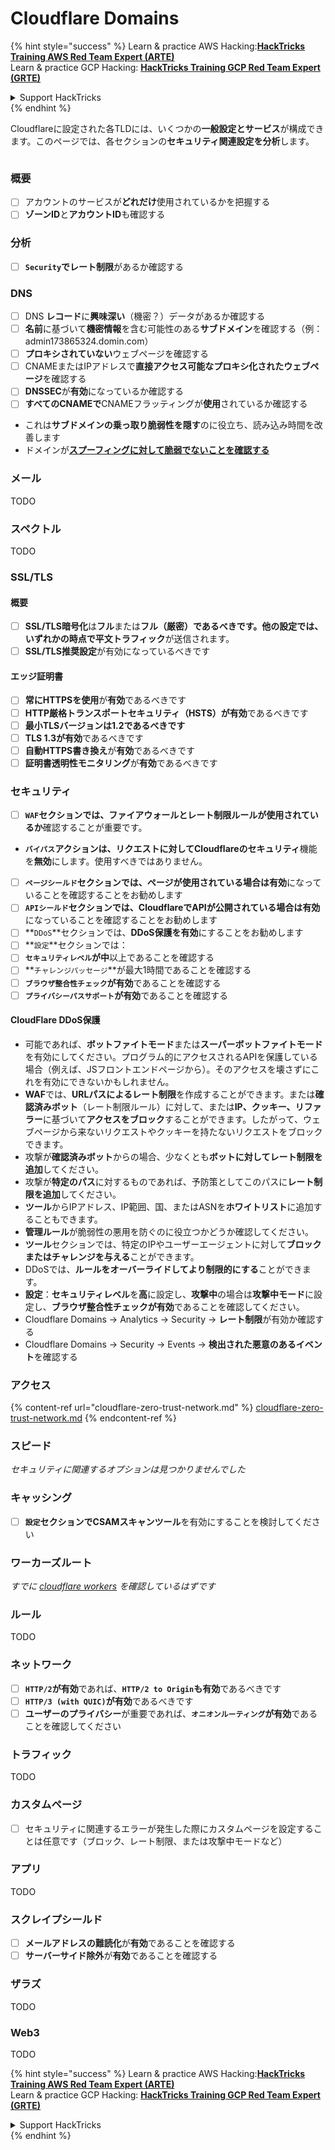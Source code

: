 # Cloudflare Domains

{% hint style="success" %}
Learn & practice AWS Hacking:<img src="../../.gitbook/assets/image (1) (1) (1) (1).png" alt="" data-size="line">[**HackTricks Training AWS Red Team Expert (ARTE)**](https://training.hacktricks.xyz/courses/arte)<img src="../../.gitbook/assets/image (1) (1) (1) (1).png" alt="" data-size="line">\
Learn & practice GCP Hacking: <img src="../../.gitbook/assets/image (2) (1).png" alt="" data-size="line">[**HackTricks Training GCP Red Team Expert (GRTE)**<img src="../../.gitbook/assets/image (2) (1).png" alt="" data-size="line">](https://training.hacktricks.xyz/courses/grte)

<details>

<summary>Support HackTricks</summary>

* Check the [**subscription plans**](https://github.com/sponsors/carlospolop)!
* **Join the** 💬 [**Discord group**](https://discord.gg/hRep4RUj7f) or the [**telegram group**](https://t.me/peass) or **follow** us on **Twitter** 🐦 [**@hacktricks\_live**](https://twitter.com/hacktricks_live)**.**
* **Share hacking tricks by submitting PRs to the** [**HackTricks**](https://github.com/carlospolop/hacktricks) and [**HackTricks Cloud**](https://github.com/carlospolop/hacktricks-cloud) github repos.

</details>
{% endhint %}

Cloudflareに設定された各TLDには、いくつかの**一般設定とサービス**が構成できます。このページでは、各セクションの**セキュリティ関連設定を分析**します。

<figure><img src="../../.gitbook/assets/image (101).png" alt=""><figcaption></figcaption></figure>

### 概要

* [ ] アカウントのサービスが**どれだけ**使用されているかを把握する
* [ ] **ゾーンID**と**アカウントID**も確認する

### 分析

* [ ] **`Security`**で**レート制限**があるか確認する

### DNS

* [ ] DNS **レコード**に**興味深い**（機密？）データがあるか確認する
* [ ] **名前**に基づいて**機密情報**を含む可能性のある**サブドメイン**を確認する（例：admin173865324.domin.com）
* [ ] **プロキシされていない**ウェブページを確認する
* [ ] CNAMEまたはIPアドレスで**直接アクセス可能なプロキシ化されたウェブページ**を確認する
* [ ] **DNSSEC**が**有効**になっているか確認する
* [ ] **すべてのCNAMEで**CNAMEフラッティングが**使用**されているか確認する
* これは**サブドメインの乗っ取り脆弱性を隠す**のに役立ち、読み込み時間を改善します
* ドメインが[**スプーフィングに対して脆弱でないことを確認する**](https://book.hacktricks.xyz/network-services-pentesting/pentesting-smtp#mail-spoofing)

### **メール**

TODO

### スペクトル

TODO

### SSL/TLS

#### **概要**

* [ ] **SSL/TLS暗号化**は**フル**または**フル（厳密）**であるべきです。他の設定では、いずれかの時点で**平文トラフィック**が送信されます。
* [ ] **SSL/TLS推奨設定**が有効になっているべきです

#### エッジ証明書

* [ ] **常にHTTPSを使用**が**有効**であるべきです
* [ ] **HTTP厳格トランスポートセキュリティ（HSTS）**が**有効**であるべきです
* [ ] **最小TLSバージョンは1.2であるべきです**
* [ ] **TLS 1.3が有効**であるべきです
* [ ] **自動HTTPS書き換え**が**有効**であるべきです
* [ ] **証明書透明性モニタリング**が**有効**であるべきです

### **セキュリティ**

* [ ] **`WAF`**セクションでは、**ファイアウォール**と**レート制限ルールが使用されているか**確認することが重要です。
* **`バイパス`**アクションは、リクエストに対して**Cloudflareのセキュリティ**機能を**無効**にします。使用すべきではありません。
* [ ] **`ページシールド`**セクションでは、ページが使用されている場合は**有効**になっていることを確認することをお勧めします
* [ ] **`APIシールド`**セクションでは、CloudflareでAPIが公開されている場合は**有効**になっていることを確認することをお勧めします
* [ ] **`DDoS`**セクションでは、**DDoS保護を有効**にすることをお勧めします
* [ ] **`設定`**セクションでは：
* [ ] **`セキュリティレベル`**が**中**以上であることを確認する
* [ ] **`チャレンジパッセージ`**が最大1時間であることを確認する
* [ ] **`ブラウザ整合性チェック`**が**有効**であることを確認する
* [ ] **`プライバシーパスサポート`**が**有効**であることを確認する

#### **CloudFlare DDoS保護**

* 可能であれば、**ボットファイトモード**または**スーパーボットファイトモード**を有効にしてください。プログラム的にアクセスされるAPIを保護している場合（例えば、JSフロントエンドページから）。そのアクセスを壊さずにこれを有効にできないかもしれません。
* **WAF**では、**URLパスによるレート制限**を作成することができます。または**確認済みボット**（レート制限ルール）に対して、または**IP、クッキー、リファラー**に基づいて**アクセスをブロック**することができます。したがって、ウェブページから来ないリクエストやクッキーを持たないリクエストをブロックできます。
* 攻撃が**確認済みボット**からの場合、少なくとも**ボットに対してレート制限を追加**してください。
* 攻撃が**特定のパス**に対するものであれば、予防策としてこのパスに**レート制限を追加**してください。
* **ツール**からIPアドレス、IP範囲、国、またはASNを**ホワイトリスト**に追加することもできます。
* **管理ルール**が脆弱性の悪用を防ぐのに役立つかどうか確認してください。
* **ツール**セクションでは、特定のIPやユーザーエージェントに対して**ブロックまたはチャレンジを与える**ことができます。
* DDoSでは、**ルールをオーバーライドしてより制限的にする**ことができます。
* **設定**：**セキュリティレベル**を**高**に設定し、**攻撃中**の場合は**攻撃中モード**に設定し、**ブラウザ整合性チェックが有効**であることを確認してください。
* Cloudflare Domains -> Analytics -> Security -> **レート制限**が有効か確認する
* Cloudflare Domains -> Security -> Events -> **検出された悪意のあるイベント**を確認する

### アクセス

{% content-ref url="cloudflare-zero-trust-network.md" %}
[cloudflare-zero-trust-network.md](cloudflare-zero-trust-network.md)
{% endcontent-ref %}

### スピード

_セキュリティに関連するオプションは見つかりませんでした_

### キャッシング

* [ ] **`設定`**セクションで**CSAMスキャンツール**を有効にすることを検討してください

### **ワーカーズルート**

_すでに_ [_cloudflare workers_](./#workers) _を確認しているはずです_

### ルール

TODO

### ネットワーク

* [ ] **`HTTP/2`**が**有効**であれば、**`HTTP/2 to Origin`**も**有効**であるべきです
* [ ] **`HTTP/3 (with QUIC)`**が**有効**であるべきです
* [ ] **ユーザーのプライバシー**が重要であれば、**`オニオンルーティング`**が**有効**であることを確認してください

### **トラフィック**

TODO

### カスタムページ

* [ ] セキュリティに関連するエラーが発生した際にカスタムページを設定することは任意です（ブロック、レート制限、または攻撃中モードなど）

### アプリ

TODO

### スクレイプシールド

* [ ] **メールアドレスの難読化**が**有効**であることを確認する
* [ ] **サーバーサイド除外**が**有効**であることを確認する

### **ザラズ**

TODO

### **Web3**

TODO

{% hint style="success" %}
Learn & practice AWS Hacking:<img src="../../.gitbook/assets/image (1) (1) (1) (1).png" alt="" data-size="line">[**HackTricks Training AWS Red Team Expert (ARTE)**](https://training.hacktricks.xyz/courses/arte)<img src="../../.gitbook/assets/image (1) (1) (1) (1).png" alt="" data-size="line">\
Learn & practice GCP Hacking: <img src="../../.gitbook/assets/image (2) (1).png" alt="" data-size="line">[**HackTricks Training GCP Red Team Expert (GRTE)**<img src="../../.gitbook/assets/image (2) (1).png" alt="" data-size="line">](https://training.hacktricks.xyz/courses/grte)

<details>

<summary>Support HackTricks</summary>

* Check the [**subscription plans**](https://github.com/sponsors/carlospolop)!
* **Join the** 💬 [**Discord group**](https://discord.gg/hRep4RUj7f) or the [**telegram group**](https://t.me/peass) or **follow** us on **Twitter** 🐦 [**@hacktricks\_live**](https://twitter.com/hacktricks_live)**.**
* **Share hacking tricks by submitting PRs to the** [**HackTricks**](https://github.com/carlospolop/hacktricks) and [**HackTricks Cloud**](https://github.com/carlospolop/hacktricks-cloud) github repos.

</details>
{% endhint %}
